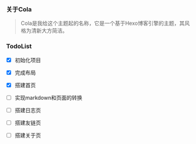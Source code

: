 ### 关于Cola

> Cola是我给这个主题起的名称，它是一个基于Hexo博客引擎的主题，其风格为清新大方简洁。

### TodoList

- [x] 初始化项目
- [x] 完成布局
- [x] 搭建首页
- [ ] 实现markdown和页面的转换
- [ ] 搭建日志页
- [ ] 搭建友链页
- [ ] 搭建关于页

